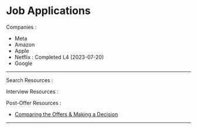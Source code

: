 # Job Applications 

Companies : 
- Meta
- Amazon 
- Apple
- Netflix : Completed L4 (2023-07-20) 
- Google

---
Search Resources : 

Interview Resources :

Post-Offer Resources : 
- [Comparing the Offers & Making a Decision](https://www.youtube.com/watch?v=8EbmukxMghc&ab_channel=PragmaticEngineer)

---